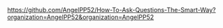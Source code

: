 https://github.com/AngelPP52/How-To-Ask-Questions-The-Smart-Way?organization=AngelPP52&organization=AngelPP52